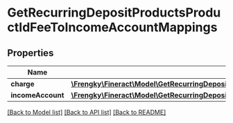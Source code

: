 # GetRecurringDepositProductsProductIdFeeToIncomeAccountMappings

## Properties
Name | Type | Description | Notes
------------ | ------------- | ------------- | -------------
**charge** | [**\Frengky\Fineract\Model\GetRecurringDepositProductsProductIdFeeToIncomeAccountMappingsCharge**](GetRecurringDepositProductsProductIdFeeToIncomeAccountMappingsCharge.md) |  | [optional] 
**incomeAccount** | [**\Frengky\Fineract\Model\GetRecurringDepositProductsProductIdFeeToIncomeAccountMappingsIncomeAccount**](GetRecurringDepositProductsProductIdFeeToIncomeAccountMappingsIncomeAccount.md) |  | [optional] 

[[Back to Model list]](../../README.md#documentation-for-models) [[Back to API list]](../../README.md#documentation-for-api-endpoints) [[Back to README]](../../README.md)

